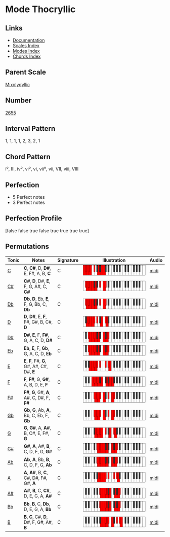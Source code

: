 # Mode Thocryllic

## Links

- [Documentation](index.md)
- [Scales Index](Scales.md)
- [Modes Index](Modes.md)
- [Chords Index](Chords.md)

## Parent Scale

[Mixolydyllic](ScaleMixolydyllic.md)

## Number

[2655](https://ianring.com/musictheory/scales/2655)

## Interval Pattern

1, 1, 1, 1, 2, 3, 2, 1

## Chord Pattern

i⁰, III, iv⁰, vi⁰, vi, vii⁰, vii, VII, viii, VIII

## Perfection

- 5 Perfect notes
- 3 Perfect notes

## Perfection Profile

[false false true false true true true true]

## Permutations

| Tonic | Notes | Signature | Illustration | Audio |
|-------|-------|-----------|--------------|-------|
| [C](ModeCNaturalThocryllic.md) | **C**, **C#**, D, **D#**, E, F#, A, B, **C** | C | ![CNaturalThocryllic](ModeCNaturalThocryllic.png) | [midi](https://github.com/edipermadi/music/blob/main/docs/ModeCNaturalThocryllic.mid?raw=true) |
| [C#](ModeCSharpThocryllic.md) | **C#**, **D**, D#, **E**, F, G, A#, C, **C#** | C | ![CSharpThocryllic](ModeCSharpThocryllic.png) | [midi](https://github.com/edipermadi/music/blob/main/docs/ModeCSharpThocryllic.mid?raw=true) |
| [Db](ModeDFlatThocryllic.md) | **Db**, **D**, Eb, **E**, F, G, Bb, C, **Db** | C | ![DFlatThocryllic](ModeDFlatThocryllic.png) | [midi](https://github.com/edipermadi/music/blob/main/docs/ModeDFlatThocryllic.mid?raw=true) |
| [D](ModeDNaturalThocryllic.md) | **D**, **D#**, E, **F**, F#, G#, B, C#, **D** | C | ![DNaturalThocryllic](ModeDNaturalThocryllic.png) | [midi](https://github.com/edipermadi/music/blob/main/docs/ModeDNaturalThocryllic.mid?raw=true) |
| [D#](ModeDSharpThocryllic.md) | **D#**, **E**, F, **F#**, G, A, C, D, **D#** | C | ![DSharpThocryllic](ModeDSharpThocryllic.png) | [midi](https://github.com/edipermadi/music/blob/main/docs/ModeDSharpThocryllic.mid?raw=true) |
| [Eb](ModeEFlatThocryllic.md) | **Eb**, **E**, F, **Gb**, G, A, C, D, **Eb** | C | ![EFlatThocryllic](ModeEFlatThocryllic.png) | [midi](https://github.com/edipermadi/music/blob/main/docs/ModeEFlatThocryllic.mid?raw=true) |
| [E](ModeENaturalThocryllic.md) | **E**, **F**, F#, **G**, G#, A#, C#, D#, **E** | C | ![ENaturalThocryllic](ModeENaturalThocryllic.png) | [midi](https://github.com/edipermadi/music/blob/main/docs/ModeENaturalThocryllic.mid?raw=true) |
| [F](ModeFNaturalThocryllic.md) | **F**, **F#**, G, **G#**, A, B, D, E, **F** | C | ![FNaturalThocryllic](ModeFNaturalThocryllic.png) | [midi](https://github.com/edipermadi/music/blob/main/docs/ModeFNaturalThocryllic.mid?raw=true) |
| [F#](ModeFSharpThocryllic.md) | **F#**, **G**, G#, **A**, A#, C, D#, F, **F#** | C | ![FSharpThocryllic](ModeFSharpThocryllic.png) | [midi](https://github.com/edipermadi/music/blob/main/docs/ModeFSharpThocryllic.mid?raw=true) |
| [Gb](ModeGFlatThocryllic.md) | **Gb**, **G**, Ab, **A**, Bb, C, Eb, F, **Gb** | C | ![GFlatThocryllic](ModeGFlatThocryllic.png) | [midi](https://github.com/edipermadi/music/blob/main/docs/ModeGFlatThocryllic.mid?raw=true) |
| [G](ModeGNaturalThocryllic.md) | **G**, **G#**, A, **A#**, B, C#, E, F#, **G** | C | ![GNaturalThocryllic](ModeGNaturalThocryllic.png) | [midi](https://github.com/edipermadi/music/blob/main/docs/ModeGNaturalThocryllic.mid?raw=true) |
| [G#](ModeGSharpThocryllic.md) | **G#**, **A**, A#, **B**, C, D, F, G, **G#** | C | ![GSharpThocryllic](ModeGSharpThocryllic.png) | [midi](https://github.com/edipermadi/music/blob/main/docs/ModeGSharpThocryllic.mid?raw=true) |
| [Ab](ModeAFlatThocryllic.md) | **Ab**, **A**, Bb, **B**, C, D, F, G, **Ab** | C | ![AFlatThocryllic](ModeAFlatThocryllic.png) | [midi](https://github.com/edipermadi/music/blob/main/docs/ModeAFlatThocryllic.mid?raw=true) |
| [A](ModeANaturalThocryllic.md) | **A**, **A#**, B, **C**, C#, D#, F#, G#, **A** | C | ![ANaturalThocryllic](ModeANaturalThocryllic.png) | [midi](https://github.com/edipermadi/music/blob/main/docs/ModeANaturalThocryllic.mid?raw=true) |
| [A#](ModeASharpThocryllic.md) | **A#**, **B**, C, **C#**, D, E, G, A, **A#** | C | ![ASharpThocryllic](ModeASharpThocryllic.png) | [midi](https://github.com/edipermadi/music/blob/main/docs/ModeASharpThocryllic.mid?raw=true) |
| [Bb](ModeBFlatThocryllic.md) | **Bb**, **B**, C, **Db**, D, E, G, A, **Bb** | C | ![BFlatThocryllic](ModeBFlatThocryllic.png) | [midi](https://github.com/edipermadi/music/blob/main/docs/ModeBFlatThocryllic.mid?raw=true) |
| [B](ModeBNaturalThocryllic.md) | **B**, **C**, C#, **D**, D#, F, G#, A#, **B** | C | ![BNaturalThocryllic](ModeBNaturalThocryllic.png) | [midi](https://github.com/edipermadi/music/blob/main/docs/ModeBNaturalThocryllic.mid?raw=true) |
